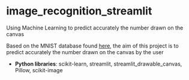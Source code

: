 # image_recognition_streamlit
Using Machine Learning to predict accurately the number drawn on the canvas

Based on the MNIST database found [here](http://yann.lecun.com/exdb/mnist/), the aim of this project is to predict accurately the number drawn on the canvas by the user

* **Python libraries**: scikit-learn, streamlit, streamlit_drawable_canvas, Pillow, scikit-image
